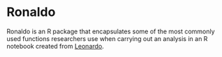 # Ronaldo

Ronaldo is an R package that encapsulates some of the most commonly used functions researchers use when carrying out an analysis in an R notebook created from [Leonardo](https://github.com/DataBiosphere/leonardo).
